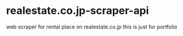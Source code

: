 # realestate.co.jp-scraper-api
web scraper for rental place on realestate.co.jp
this is just for portfolio
